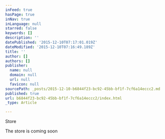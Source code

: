 ```yaml
---
inFeed: true
hasPage: true
inNav: true
inLanguage: null
starred: false
keywords: []
description: ''
datePublished: '2015-12-10T07:17:01.019Z'
dateModified: '2015-12-10T07:16:49.189Z'
title: ''
author: []
authors: []
publisher:
  name: null
  domain: null
  url: null
  favicon: null
sourcePath: _posts/2015-12-10-b6844f23-bc92-45bb-bf1f-7cf6a14eccc2.md
published: true
url: b6844f23-bc92-45bb-bf1f-7cf6a14eccc2/index.html
_type: Article

---
```

Store

The store is coming soon
